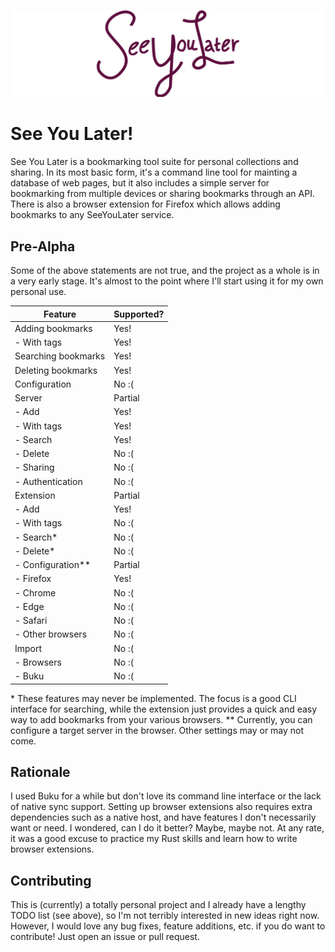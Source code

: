 ![See You Later](/banner.png)

# See You Later!

See You Later is a bookmarking tool suite for personal collections and sharing. In its most basic form, it's a command line tool for mainting a database of web pages, but it also includes a simple server for bookmarking from multiple devices or sharing bookmarks through an API. There is also a browser extension for Firefox which allows adding bookmarks to any SeeYouLater service.

## Pre-Alpha

Some of the above statements are not true, and the project as a whole is in a very early stage. It's almost to the point where I'll start using it for my own personal use.

| Feature             | Supported? |
|---------------------|------------|
| Adding bookmarks    | Yes!       |
| - With tags         | Yes!       |
| Searching bookmarks | Yes!       |
| Deleting bookmarks  | Yes!       |
| Configuration       | No :(      |
| Server              | Partial    |
| - Add               | Yes!       |
|   - With tags       | Yes!       |
| - Search            | Yes!       |
| - Delete            | No :(      |
| - Sharing           | No :(      |
| - Authentication    | No :(      |
| Extension           | Partial    |
| - Add               | Yes!       |
|   - With tags       | No :(      |
| - Search\*          | No :(      |
| - Delete\*          | No :(      |
| - Configuration\*\* | Partial    |
| - Firefox           | Yes!       |
| - Chrome            | No :(      |
| - Edge              | No :(      |
| - Safari            | No :(      |
| - Other browsers    | No :(      |
| Import              | No :(      |
| - Browsers          | No :(      |
| - Buku              | No :(      |

\* These features may never be implemented. The focus is a good CLI interface for searching, while the extension just provides a quick and easy way to add bookmarks from your various browsers.
\*\* Currently, you can configure a target server in the browser. Other settings may or may not come.

## Rationale

I used Buku for a while but don't love its command line interface or the lack of native sync support. Setting up browser extensions also requires extra dependencies such as a native host, and have features I don't necessarily want or need. I wondered, can I do it better? Maybe, maybe not. At any rate, it was a good excuse to practice my Rust skills and learn how to write browser extensions.

## Contributing

This is (currently) a totally personal project and I already have a lengthy TODO list (see above), so I'm not terribly interested in new ideas right now. However, I would love any bug fixes, feature additions, etc. if you do want to contribute! Just open an issue or pull request.
